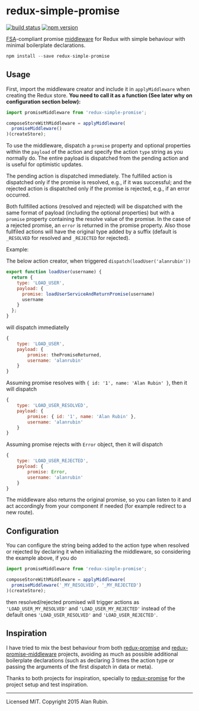 redux-simple-promise
=============

[![build status](https://img.shields.io/travis/alanrubin/redux-simple-promise/master.svg?style=flat-square)](https://travis-ci.org/alanrubin/redux-simple-promise)
[![npm version](https://img.shields.io/npm/v/redux-simple-promise.svg?style=flat-square)](https://www.npmjs.com/package/redux-simple-promise)

[FSA](https://github.com/acdlite/flux-standard-action)-compliant promise [middleware](https://github.com/gaearon/redux/blob/master/docs/middleware.md) for Redux with simple behaviour with minimal boilerplate declarations.

```js
npm install --save redux-simple-promise
```

## Usage

First, import the middleware creator and include it in `applyMiddleware` when creating the Redux store. **You need to call it as a function (See later why on configuration section below):**

```js
import promiseMiddleware from 'redux-simple-promise';

composeStoreWithMiddleware = applyMiddleware(
  promiseMiddleware()
)(createStore);

```

To use the middleware, dispatch a `promise` property and optional properties within the `payload` of the action and specify the action `type` string as you normally do. The entire payload is dispatched from the pending action and is useful for optimistic updates.

The pending action is dispatched immediately. The fulfilled action is dispatched only if the promise is resolved, e.g., if it was successful; and the rejected action is dispatched only if the promise is rejected, e.g., if an error occurred.

Both fullfilled actions (resolved and rejected) will be dispatched with the same format of payload (including the optional properties) but with a `promise` property containing the resolve value of the promise. In the case of a rejected promise, an `error` is returned in the promise property. Also those fullfiled actions will have the original type added by a suffix (default is `_RESOLVED` for resolved and `_REJECTED` for rejected).

Example:

The below action creator, when triggered `dispatch(loadUser('alanrubin'))`

```js
export function loadUser(username) {
  return {
    type: 'LOAD_USER',
    payload: {
      promise: loadUserServiceAndReturnPromise(username)
      username
    }
  };
}
```

will dispatch immediatelly
```js
{
	type: 'LOAD_USER',
	payload: {
		promise: thePromiseReturned,
		username: 'alanrubin'
	}
}
```

Assuming promise resolves with `{ id: '1', name: 'Alan Rubin' }`, then it will dispatch
```js
{
	type: 'LOAD_USER_RESOLVED',
	payload: {
		promise: { id: '1', name: 'Alan Rubin' },
		username: 'alanrubin'
	}
}
```

Assuming promise rejects with `Error` object, then it will dispatch
```js
{
	type: 'LOAD_USER_REJECTED',
	payload: {
		promise: Error,
		username: 'alanrubin'
	}
}
```

The middleware also returns the original promise, so you can listen to it and act accordingly from your component if needed (for example redirect to a new route).

## Configuration

You can configure the string being added to the action type when resolved or rejected by declaring it when initialiazing the middleware, so considering the example above, if you do

```js
import promiseMiddleware from 'redux-simple-promise';

composeStoreWithMiddleware = applyMiddleware(
  promiseMiddleware('_MY_RESOLVED', '_MY_REJECTED')
)(createStore);

```

then resolved/rejected promised will trigger actions as `'LOAD_USER_MY_RESOLVED'` and `'LOAD_USER_MY_REJECTED'` instead of the default ones `'LOAD_USER_RESOLVED'` and `'LOAD_USER_REJECTED'`.

## Inspiration

I have tried to mix the best behaviour from both [redux-promise](https://github.com/acdlite/redux-promise) and [redux-promise-middleware](https://github.com/pburtchaell/redux-promise-middleware) projects, avoiding as much as possible additional boilerplate declarations (such as declaring 3 times the action type or passing the arguments of the first dispatch in data or meta).

Thanks to both projects for inspiration, specially to [redux-promise](https://github.com/acdlite/redux-promise) for the project setup and test inspiration.

---
Licensed MIT. Copyright 2015 Alan Rubin.